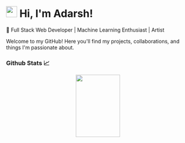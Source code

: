 # <img src="https://user-images.githubusercontent.com/64153988/206999317-888120f8-6ba1-4c19-ba35-08e87feb530a.gif" width="30"> Hi, I'm Adarsh!  
🌟 Full Stack Web Developer | Machine Learning Enthusiast | Artist

Welcome to my GitHub! Here you'll find my projects, collaborations, and things I'm passionate about.

### Github Stats 📈

  <p align="center">
<!--     <img height="180" width="49%" src="https://github-readme-stats.vercel.app/api?username=adarshsc2000&&show_icons=true&title_color=ff0066&icon_color=bb2acf&text_color=00ffff&bg_color=00001a" /> -->
    <img height="170" width="49%" src="https://github-readme-stats.vercel.app/api/top-langs/?username=adarshsc2000&title_color=ff0066&icon_color=bb2acf&text_color=00ffff&bg_color=00001a&layout=compact&hide=css" />
  </p>

